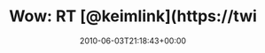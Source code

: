 ---
retweeted: false
source: <a href="http://twitter.com" rel="nofollow">Twitter Web Client</a>
entities:
  hashtags:
  - text: Django
    indices:
    - '46'
    - '53'
  symbols: []
  user_mentions:
  - name: Markus Zapke-Gründemann
    screen_name: keimlink
    indices:
    - '8'
    - '17'
    id_str: '44300359'
    id: '44300359'
  urls: []
display_text_range:
- '0'
- '133'
favorite_count: '0'
id_str: '15352231259'
truncated: false
retweet_count: '0'
id: '15352231259'
created_at: Thu Jun 03 21:18:43 +0000 2010
favorited: false
full_text: 'Wow: RT [@keimlink](https://twitter.com/keimlink): Habe die erste Version
  des #Django Workshops veröffentlicht http://www.django-workshop.de Feedback ist
  willkommen!'
lang: de
tags:
- Django
- pesos:twitter
date: '2010-06-03T21:18:43+00:00'
src: https://twitter.com/bascht/status/15352231259
original_url: https://twitter.com/bascht/status/15352231259
type: twitter_tweet
text: 'Wow: RT [@keimlink](https://twitter.com/keimlink): Habe die erste Version des
  #Django Workshops veröffentlicht http://www.django-workshop.de Feedback ist willkommen!'
title: 'Wow: RT [@keimlink](https://twi'

---